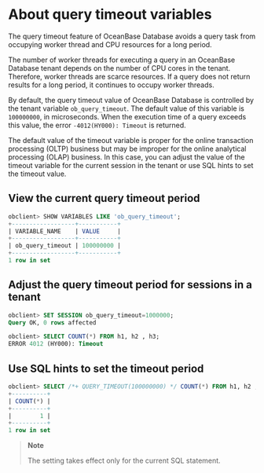 # About query timeout variables

The query timeout feature of OceanBase Database avoids a query task from occupying worker thread and CPU resources for a long period. 

The number of worker threads for executing a query in an OceanBase Database tenant depends on the number of CPU cores in the tenant. Therefore, worker threads are scarce resources. If a query does not return results for a long period, it continues to occupy worker threads. 

By default, the query timeout value of OceanBase Database is controlled by the tenant variable `ob_query_timeout`. The default value of this variable is `100000000`, in microseconds. When the execution time of a query exceeds this value, the error `-4012(HY000): Timeout` is returned. 

The default value of the timeout variable is proper for the online transaction processing (OLTP) business but may be improper for the online analytical processing (OLAP) business. In this case, you can adjust the value of the timeout variable for the current session in the tenant or use SQL hints to set the timeout value. 

## View the current query timeout period

```sql
obclient> SHOW VARIABLES LIKE 'ob_query_timeout';
+------------------+-----------+
| VARIABLE_NAME    | VALUE     |
+------------------+-----------+
| ob_query_timeout | 100000000 |
+------------------+-----------+
1 row in set
```

## Adjust the query timeout period for sessions in a tenant

```sql
obclient> SET SESSION ob_query_timeout=1000000;
Query OK, 0 rows affected

obclient> SELECT COUNT(*) FROM h1, h2 , h3;
ERROR 4012 (HY000): Timeout
```

## Use SQL hints to set the timeout period

```sql
obclient> SELECT /*+ QUERY_TIMEOUT(100000000) */ COUNT(*) FROM h1, h2 , h3;
+----------+
| COUNT(*) |
+----------+
|        1 |
+----------+
1 row in set
```

> **Note**
>
> The setting takes effect only for the current SQL statement. 
